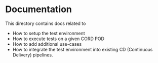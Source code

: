 # Documentation

This directory contains docs related to
* How to setup the test environment
* How to execute tests on a given CORD POD
* How to add additional use-cases
* How to integrate the test environment into existing CD (Continuous Delivery)
  pipelines.


